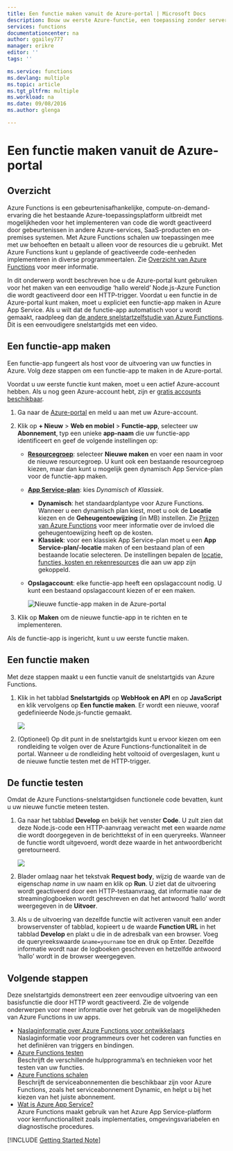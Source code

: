 ```yaml
---
title: Een functie maken vanuit de Azure-portal | Microsoft Docs
description: Bouw uw eerste Azure-functie, een toepassing zonder server, in minder dan twee minuten.
services: functions
documentationcenter: na
author: ggailey777
manager: erikre
editor: ''
tags: ''

ms.service: functions
ms.devlang: multiple
ms.topic: article
ms.tgt_pltfrm: multiple
ms.workload: na
ms.date: 09/08/2016
ms.author: glenga

---
```

# Een functie maken vanuit de Azure-portal
## Overzicht
Azure Functions is een gebeurtenisafhankelijke, compute-on-demand-ervaring die het bestaande Azure-toepassingsplatform uitbreidt met mogelijkheden voor het implementeren van code die wordt geactiveerd door gebeurtenissen in andere Azure-services, SaaS-producten en on-premises systemen. Met Azure Functions schalen uw toepassingen mee met uw behoeften en betaalt u alleen voor de resources die u gebruikt. Met Azure Functions kunt u geplande of geactiveerde code-eenheden implementeren in diverse programmeertalen. Zie [Overzicht van Azure Functions](functions-overview.md) voor meer informatie.

In dit onderwerp wordt beschreven hoe u de Azure-portal kunt gebruiken voor het maken van een eenvoudige ‘hallo wereld’ Node.js-Azure Function die wordt geactiveerd door een HTTP-trigger. Voordat u een functie in de Azure-portal kunt maken, moet u expliciet een functie-app maken in Azure App Service. Als u wilt dat de functie-app automatisch voor u wordt gemaakt, raadpleeg dan [de andere snelstartzelfstudie van Azure Functions](functions-create-first-azure-function.md). Dit is een eenvoudigere snelstartgids met een video.

## Een functie-app maken
Een functie-app fungeert als host voor de uitvoering van uw functies in Azure. Volg deze stappen om een functie-app te maken in de Azure-portal.

Voordat u uw eerste functie kunt maken, moet u een actief Azure-account hebben. Als u nog geen Azure-account hebt, zijn er [gratis accounts beschikbaar](https://azure.microsoft.com/free/).

1. Ga naar de [Azure-portal](https://portal.azure.com) en meld u aan met uw Azure-account.
2. Klik op **+ Nieuw** > **Web en mobiel** > **Functie-app**, selecteer uw **Abonnement**, typ een unieke **app-naam** die uw functie-app identificeert en geef de volgende instellingen op:
   
   * **[Resourcegroep](../azure-portal/resource-group-portal.md)**: selecteer **Nieuwe maken** en voer een naam in voor de nieuwe resourcegroep. U kunt ook een bestaande resourcegroep kiezen, maar dan kunt u mogelijk geen dynamisch App Service-plan voor de functie-app maken.
   * **[App Service-plan](../app-service/azure-web-sites-web-hosting-plans-in-depth-overview.md)**: kies *Dynamisch* of *Klassiek*. 
     * **Dynamisch**: het standaardplantype voor Azure Functions. Wanneer u een dynamisch plan kiest, moet u ook de **Locatie** kiezen en de **Geheugentoewijzing** (in MB) instellen. Zie [Prijzen van Azure Functions](https://azure.microsoft.com/pricing/details/functions/) voor meer informatie over de invloed die geheugentoewijzing heeft op de kosten. 
     * **Klassiek**: voor een klassiek App Service-plan moet u een **App Service-plan/-locatie** maken of een bestaand plan of een bestaande locatie selecteren. De instellingen bepalen de [locatie, functies, kosten en rekenresources](https://azure.microsoft.com/pricing/details/app-service/) die aan uw app zijn gekoppeld.  
   * **Opslagaccount**: elke functie-app heeft een opslagaccount nodig. U kunt een bestaand opslagaccount kiezen of er een maken. 
     
     ![Nieuwe functie-app maken in de Azure-portal](./media/functions-create-first-azure-function-azure-portal/function-app-create-flow.png)
3. Klik op **Maken** om de nieuwe functie-app in te richten en te implementeren.  

Als de functie-app is ingericht, kunt u uw eerste functie maken.

## Een functie maken
Met deze stappen maakt u een functie vanuit de snelstartgids van Azure Functions.

1. Klik in het tabblad **Snelstartgids** op **WebHook en API** en op **JavaScript** en klik vervolgens op **Een functie maken**. Er wordt een nieuwe, vooraf gedefinieerde Node.js-functie gemaakt. 
   
    ![](./media/functions-create-first-azure-function-azure-portal/function-app-quickstart-node-webhook.png)
2. (Optioneel) Op dit punt in de snelstartgids kunt u ervoor kiezen om een rondleiding te volgen over de Azure Functions-functionaliteit in de portal.   Wanneer u de rondleiding hebt voltooid of overgeslagen, kunt u de nieuwe functie testen met de HTTP-trigger.

## De functie testen
Omdat de Azure Functions-snelstartgidsen functionele code bevatten, kunt u uw nieuwe functie meteen testen.

1. Ga naar het tabblad **Develop** en bekijk het venster **Code**. U zult zien dat deze Node.js-code een HTTP-aanvraag verwacht met een waarde *name* die wordt doorgegeven in de berichttekst of in een queryreeks. Wanneer de functie wordt uitgevoerd, wordt deze waarde in het antwoordbericht geretourneerd.
   
    ![](./media/functions-create-first-azure-function-azure-portal/function-app-develop-tab-testing.png)
2. Blader omlaag naar het tekstvak **Request body**, wijzig de waarde van de eigenschap *name* in uw naam en klik op **Run**. U ziet dat de uitvoering wordt geactiveerd door een HTTP-testaanvraag, dat informatie naar de streaminglogboeken wordt geschreven en dat het antwoord ‘hallo’ wordt weergegeven in de **Uitvoer**. 
3. Als u de uitvoering van dezelfde functie wilt activeren vanuit een ander browservenster of tabblad, kopieert u de waarde **Function URL** in het tabblad **Develop** en plakt u die in de adresbalk van een browser. Voeg de queryreekswaarde `&name=yourname` toe en druk op Enter. Dezelfde informatie wordt naar de logboeken geschreven en hetzelfde antwoord ‘hallo’ wordt in de browser weergegeven.

## Volgende stappen
Deze snelstartgids demonstreert een zeer eenvoudige uitvoering van een basisfunctie die door HTTP wordt geactiveerd. Zie de volgende onderwerpen voor meer informatie over het gebruik van de mogelijkheden van Azure Functions in uw apps.

* [Naslaginformatie over Azure Functions voor ontwikkelaars](functions-reference.md)  
  Naslaginformatie voor programmeurs over het coderen van functies en het definiëren van triggers en bindingen.
* [Azure Functions testen](functions-test-a-function.md)  
  Beschrijft de verschillende hulpprogramma’s en technieken voor het testen van uw functies.
* [Azure Functions schalen](functions-scale.md)  
  Beschrijft de serviceabonnementen die beschikbaar zijn voor Azure Functions, zoals het serviceabonnement Dynamic, en helpt u bij het kiezen van het juiste abonnement. 
* [Wat is Azure App Service?](../app-service/app-service-value-prop-what-is.md)  
  Azure Functions maakt gebruik van het Azure App Service-platform voor kernfunctionaliteit zoals implementaties, omgevingsvariabelen en diagnostische procedures. 

[!INCLUDE [Getting Started Note](../../includes/functions-get-help.md)]

<!--HONumber=sep12_HO2-->


